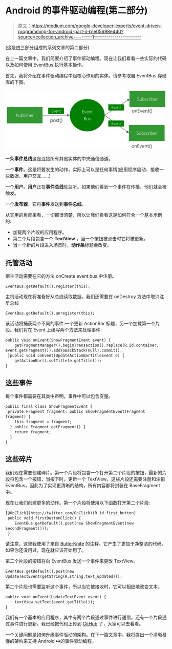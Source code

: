 # Android 的事件驱动编程(第二部分)

> 原文：<https://medium.com/google-developer-experts/event-driven-programming-for-android-part-ii-b1e05698e440?source=collection_archive---------1----------------------->

(这是由三部分组成的系列文章的第二部分)

在上一篇文章中，我们简要介绍了事件驱动编程。现在让我们看看一些实际的代码以及如何使用 EventBus 执行基本操作。

首先，我将介绍在事件驱动编程中起核心作用的实体。请参考取自 EventBus 存储库的下图。

![](img/a242e3a81c7fa39248fcd173e87634b5.png)

一条**事件总线**这是连接所有其他实体的中央通信通道。

一个**事件**。这是将要发生的动作，实际上可以是任何事情(应用程序启动、接收一些数据、用户交互……)

一个**用户**。**用户**正在**事件总线**处监听。如果他们看到一个事件在传播，他们就会被触发。

一个**发布器**，它将**事件**发送到**事件总线**。

从实用的角度来看，一切都很清楚，所以让我们看看这是如何符合一个基本示例的:

*   加载两个片段的应用程序。
*   第二个片段包含一个 **TextView** ，当一个按钮被点击时它将被更新。
*   当一个新的片段进入场景时，**动作条**标题会改变。

## 托管活动

宿主活动需要在它的方法 onCreate event bus 中注册。

```
EventBus.getDefault().register(this);
```

主机活动现在将准备好从总线读取数据。我们还需要在 onDestroy 方法中取消注册总线

```
EventBus.getDefault().unregister(this);
```

该活动将捕获两个不同的事件:一个更新 ActionBar 标题，另一个加载第一个片段。我们将在 Event 上编写两个方法来处理事件:

```
public void onEvent(ShowFragmentEvent event) {
    getFragmentManager().beginTransaction().replace(R.id.container, event.getFragment()).addToBackStack(null).commit();
 }public void onEvent(UpdateActionBarTitleEvent e) {
    getActionBar().setTitle(e.getTitle()); 
}
```

## 这些事件

每个事件都需要在其类中声明。事件中可以包含变量。

```
public final class ShowFragmentEvent {
 private Fragment fragment; public ShowFragmentEvent(Fragment fragment) {
    this.fragment = fragment;
  } public Fragment getFragment() {
    return fragment;
  }
}
```

## 这些碎片

我们现在需要创建碎片。第一个片段将包含一个打开第二个片段的按钮，最新的片段将包含一个按钮，当按下时，更新一个 TextView。这些片段还需要注册和注销 EventBus，因此为了实现更清晰的结构，所有内容都将封装在 BaseFragment 中。

现在让我们创建更多的动作。第一个片段将使用以下函数打开第二个片段:

```
[@OnClick](http://twitter.com/OnClick)(R.id.first_button)
 public void firstButtonClick() {
    EventBus.getDefault().post(new ShowFragmentEvent(new SecondFragment()));
 }
```

请注意，这里我使用了来自 [ButterKnife](https://github.com/JakeWharton/butterknife) 的注释。它产生了更加干净整洁的代码。如果你还没用过，现在就应该开始用了。

第二个片段的按钮将向 EventBus 发送一个事件来更改 TextView。

```
EventBus.getDefault().post(new UpdateTextEvent(getString(R.string.text_updated)));
```

第二个片段也需要监听这个事件，所以当它被接收时，它可以相应地改变文本。

```
public void onEvent(UpdateTextEvent event) {
    textView.setText(event.getTitle()); 
}
```

我们有一个基本的应用程序，其中有两个片段通过事件进行通信，还有一个片段通过事件进行更新。我已经把代码上传到 [GitHub](https://github.com/kikoso/eventbus-sample) 了，大家可以去看看。

一个关键问题是如何升级事件驱动的架构。在下一篇文章中，我将提出一个清晰易懂的架构来支持 Android 中的事件驱动编程。